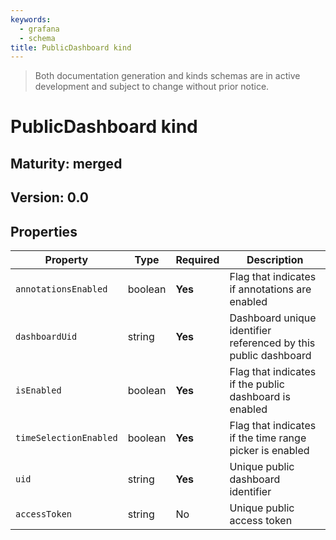 ```yaml
---
keywords:
  - grafana
  - schema
title: PublicDashboard kind
---
```

> Both documentation generation and kinds schemas are in active development and subject to change without prior notice.

# PublicDashboard kind

## Maturity: merged
## Version: 0.0

## Properties

| Property               | Type    | Required | Description                                                     |
|------------------------|---------|----------|-----------------------------------------------------------------|
| `annotationsEnabled`   | boolean | **Yes**  | Flag that indicates if annotations are enabled                  |
| `dashboardUid`         | string  | **Yes**  | Dashboard unique identifier referenced by this public dashboard |
| `isEnabled`            | boolean | **Yes**  | Flag that indicates if the public dashboard is enabled          |
| `timeSelectionEnabled` | boolean | **Yes**  | Flag that indicates if the time range picker is enabled         |
| `uid`                  | string  | **Yes**  | Unique public dashboard identifier                              |
| `accessToken`          | string  | No       | Unique public access token                                      |


